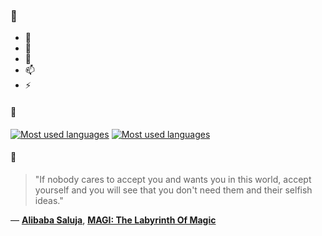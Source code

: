 ### 👋

- 🔭
- 🌱
- 💬
- 📫
- ⚡

#### 🧏

[![Most used languages](https://github-readme-stats-aynah.vercel.app/api/top-langs/?username=aynh&theme=solarized-dark&langs_count=6&layout=compact&hide_title=true)](https://github.com/anuraghazra/github-readme-stats#gh-dark-mode-only)
[![Most used languages](https://github-readme-stats-aynah.vercel.app/api/top-langs/?username=aynh&theme=solarized-light&langs_count=6&layout=compact&hide_title=true)](https://github.com/anuraghazra/github-readme-stats#gh-light-mode-only)

#### 💬

> "If nobody cares to accept you and wants you in this world, accept yourself and you will see that you don't need them and their selfish ideas."

&mdash; [**Alibaba Saluja**](https://myanimelist.net/character.php?q=Alibaba%20Saluja&cat=character), [**MAGI: The Labyrinth Of Magic**](https://myanimelist.net/search/all?q=MAGI%3A%20The%20Labyrinth%20Of%20Magic&cat=all)
